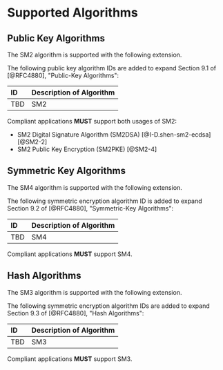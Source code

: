 # Supported Algorithms

## Public Key Algorithms

The SM2 algorithm is supported with the following extension.

<!--ECDH is defined in Section 8 of this document.-->

The following public key algorithm IDs are added to expand Section
9.1 of [@RFC4880], "Public-Key Algorithms":

ID | Description of Algorithm
:--|:----------
TBD | SM2

Compliant applications **MUST** support both usages of SM2:

* SM2 Digital Signature Algorithm (SM2DSA) [@I-D.shen-sm2-ecdsa][@SM2-2]
* SM2 Public Key Encryption (SM2PKE) [@SM2-4]


## Symmetric Key Algorithms

The SM4 algorithm is supported with the following extension.

The following symmetric encryption algorithm ID is added to expand
Section 9.2 of [@RFC4880], "Symmetric-Key Algorithms":

ID | Description of Algorithm
:--|:----------
TBD | SM4

Compliant applications **MUST** support SM4.


## Hash Algorithms

The SM3 algorithm is supported with the following extension.

The following symmetric encryption algorithm IDs are added to expand
Section 9.3 of [@RFC4880], "Hash Algorithms":

ID | Description of Algorithm
:--|:----------
TBD | SM3

Compliant applications **MUST** support SM3.




